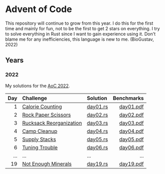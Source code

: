 # Advent of Code
This repository will continue to grow from this year.
I do this for the first time and mainly for fun, not to be the first to get 2 stars on everything.
I try to solve everything in Rust since I want to gain experience using it.
Don't blame me for any inefficiencies, this language is new to me.
(BioGustav, 2022)
## Years
### 2022
My solutions for the [AoC 2022](https://adventofcode.com/2022).

|  Day | Challenge                                                      | Solution                       |                          Benchmarks |
| ---: | :------------------------------------------------------------- | :----------------------------- | ----------------------------------: |
|    1 | [Calorie Counting](https://adventofcode.com/2022/day/1)        | [day01.rs](src/y2022/day01.rs) | [day01.pdf](benches/2022/day01.pdf) |
|    2 | [Rock Paper Scissors](https://adventofcode.com/2022/day/2)     | [day02.rs](src/y2022/day02.rs) | [day02.pdf](benches/2022/day02.pdf) |
|    3 | [Rucksack Reorganization](https://adventofcode.com/2022/day/3) | [day03.rs](src/y2022/day03.rs) | [day03.pdf](benches/2022/day03.pdf) |
|    4 | [Camp Cleanup](https://adventofcode.com/2022/day/4)            | [day04.rs](src/y2022/day04.rs) | [day04.pdf](benches/2022/day04.pdf) |
|    5 | [Supply Stacks](https://adventofcode.com/2022/day/5)           | [day05.rs](src/y2022/day05.rs) | [day05.pdf](benches/2022/day05.pdf) |
|    6 | [Tuning Trouble](https://adventofcode.com/2022/day/6)          | [day06.rs](src/y2022/day06.rs) | [day06.pdf](benches/2022/day06.pdf) |
|  ... | ...                                                            | ...                            |                                 ... |
|   19 | [Not Enough Minerals](https://adventofcode.com/2022/day/19)    | [day19.rs](src/y2022/day19.rs) | [day19.pdf](benches/2022/day19.pdf) |
